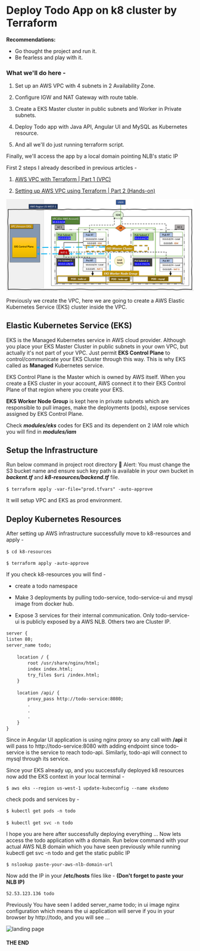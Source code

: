 # Deploy Todo App on k8 cluster by Terraform

**Recommendations:**
- Go thought the project and run it.
- Be fearless and play with it.


### What we'll do here -

1. Set up an AWS VPC with 4 subnets in 2 Availability Zone.

2. Configure IGW and NAT Gateway with route table.

3. Create a EKS Master cluster in public subnets and Worker in Private subnets.

4. Deploy Todo app with Java API, Angular UI and MySQL as Kubernetes resource.

5. And all we'll do just running terraform script.

Finally, we'll access the app by a local domain pointing NLB's static IP

First 2 steps I already described in previous articles -

1. [AWS VPC with Terraform | Part 1 (VPC)](https://www.linkedin.com/pulse/aws-vpc-its-easier-than-you-think-hasan-jaman-nqm4c/)

2. [Setting up AWS VPC using Terraform | Part 2 (Hands-on)](https://www.linkedin.com/pulse/setting-up-aws-vpc-terraform-hasan-jaman-x1pjc/)

![diagram](images/infra-flow-diagram.png)

Previously we create the VPC, here we are going to create a AWS Elastic Kubernetes Service (EKS) cluster inside the VPC.

## Elastic Kubernetes Service (EKS)

EKS is the Managed Kubernetes service in AWS cloud provider. Although you place your EKS Master Cluster in public subnets 
in your own VPC, but actually it's not part of your VPC. Just permit **EKS Control Plane** to control/communicate your EKS 
Cluster through this way. This is why EKS called as **Managed** Kubernetes service.

EKS Control Plane is the Master which is owned by AWS itself. When you create a EKS cluster in your account, AWS connect 
it to their EKS Control Plane of that region where you create your EKS.

**EKS Worker Node Group** is kept here in private subnets which are responsible to pull images, make the deployments (pods), 
expose services assigned by EKS Control Plane.

Check **_modules/eks_** codes for EKS and its dependent on 2 IAM role which  you will find in **_modules/iam_**

## Setup the Infrastructure

Run below command in project root directory
🎯 Alert: You must change the S3 bucket name and ensure such key path is available in your own bucket in **_backent.tf_** and **_k8-resources/backend.tf_** file.

```$ terraform apply -var-file="prod.tfvars" -auto-approve```

It will setup VPC and EKS as prod environment.



## Deploy Kubernetes Resources

After setting up AWS infrastructure successfully move to k8-resources and apply -

```$ cd k8-resources```

```$ terraform apply -auto-approve```

If you check k8-resources you will find -

- create a todo namespace

- Make 3 deployments by pulling todo-service, todo-service-ui and mysql image from docker hub.

- Expose 3 services for their internal communication. Only todo-service-ui is publicly exposed by a AWS NLB. Others two are Cluster IP.
```
server {
listen 80;
server_name todo;

    location / {
        root /usr/share/nginx/html;
        index index.html;
        try_files $uri /index.html;
    }
    
    location /api/ {
        proxy_pass http://todo-service:8080;
        .
        .
        .
    }
}
```

Since in Angular UI application is using nginx proxy so any call with **/api** it will pass to http://todo-service:8080 
with adding endpoint since todo-service is the service to reach todo-api. Similarly, todo-api will connect to mysql through its service.

Since your EKS already up, and you successfully deployed k8 resources now add the EKS context in your local terminal -
```
$ aws eks --region us-west-1 update-kubeconfig --name eksdemo
```
check pods and services by -

```
$ kubectl get pods -n todo

$ kubectl get svc -n todo
```

I hope you are here after successfully deploying everything ... Now lets access the todo application with a domain. Run below command with your actual AWS NLB domain which you have seen previously while running kubectl get svc -n todo and get the static public IP
```
$ nslookup paste-your-aws-nlb-domain-url
```
Now add the IP in your **/etc/hosts** files like - **(Don't forget to paste your NLB IP)**
```
52.53.123.136 todo
```
Previously You have seen I added server_name todo; in ui image nginx configuration which means the ui application will 
serve if you in your browser by http://todo, and you will see ...

![landing page](images/todo-landing-page.png)

#### THE END
